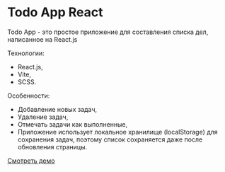 # Todo App React

Todo App - это простое приложение для составления списка дел, написанное на React.js

Технологии:

- React.js,
- Vite,
- SCSS.

Особенности:

- Добавление новых задач,
- Удаление задач,
- Отмечать задачи как выполненные,
- Приложение использует локальное хранилище (localStorage) для сохранения задач, поэтому список сохраняется даже после обновления страницы.


[Смотреть демо](https://RuslanSalyukov007.github.io/todo-app-react/)